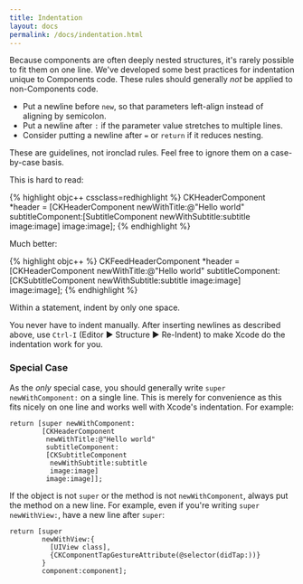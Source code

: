 ```yaml
---
title: Indentation
layout: docs
permalink: /docs/indentation.html
---
```


Because components are often deeply nested structures, it's rarely possible to fit them on one line. We've developed some best practices for indentation unique to Components code. These rules should generally *not* be applied to non-Components code.

- Put a newline before `new`, so that parameters left-align instead of aligning by semicolon.
- Put a newline after `:` if the parameter value stretches to multiple lines.
- Consider putting a newline after `=` or `return` if it reduces nesting.

<div class="note">
  <p>
     These are guidelines, not ironclad rules. Feel free to ignore them on a case-by-case basis.
  </p>
</div>

This is hard to read:

{% highlight objc++ cssclass=redhighlight %}
  CKHeaderComponent *header = [CKHeaderComponent newWithTitle:@"Hello world"
                                            subtitleComponent:[SubtitleComponent newWithSubtitle:subtitle
                                                                                       image:image]
                                                        image:image];
{% endhighlight %}

<p>Much better:</p>

{% highlight objc++ %}
CKFeedHeaderComponent *header =
[CKHeaderComponent
 newWithTitle:@"Hello world"
 subtitleComponent:
 [CKSubtitleComponent
  newWithSubtitle:subtitle
  image:image]
 image:image];
{% endhighlight %}

<p>Within a statement, indent by only one space.</p>

<div class="note">
  <p>
     You never have to indent manually. After inserting newlines as described above, use <code>Ctrl-I</code> (Editor ▶︎ Structure ▶︎ Re-Indent) to make Xcode do the indentation work for you.
  </p>
</div>

### Special Case 

As the *only* special case, you should generally write `super newWithComponent:` on a single line. This is merely for convenience as this fits nicely on one line and works well with Xcode's indentation. For example:

```objc++
return [super newWithComponent:
        [CKHeaderComponent
         newWithTitle:@"Hello world"
         subtitleComponent:
         [CKSubtitleComponent
          newWithSubtitle:subtitle
          image:image]
         image:image]];
```

If the object is not `super` or the method is not `newWithComponent`, always put the method on a new line. For example, even if you're writing `super newWithView:`, have a new line after `super`:

```objc++
return [super
        newWithView:{
          [UIView class],
          {CKComponentTapGestureAttribute(@selector(didTap:))}
        }
        component:component];
```
